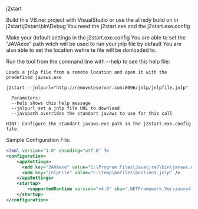 j2start

Build this VB.net project with VisualStudio or use the allredy build on in j2start\j2start\bin\Debug
You need the j2start.exe and the j2start.exe.config

Make your default settings in the j2start.exe.config
You are able to set the "JAVAexe" path witch will be used to run your jnlp file by default
You are also able to set the location wehre te file will be donloaded to.

Run the tool from the command line with --help to see this help file:
``` code
Loads a jnlp file from a remote location and open it with the predefined javaws.exe

j2start --jnlpurl="http://removeteserver.com:8096/jnlp/jnlpfile.jnlp"

  Parameters:
  --help shows this help message
  --jnlpurl set a jnlp file URL to download
  --javapath overrides the standart javaws to use for this call

HINT: Configure the standart javaws.exe path in the j2start.exe.config file.
```

Sample Configuration File:
``` xml
<?xml version="1.0" encoding="utf-8" ?>
<configuration>
	<appSettings>
      <add key="JAVAexe" value="C:\Program Files\Java\jre7\bin\javaws.exe" />
      <add key="jnlpFile" value="C:\temp\bofiles\boclient.jnlp" />
    </appSettings>
    <startup> 
        <supportedRuntime version="v4.0" sku=".NETFramework,Version=v4.5" />
    </startup>
</configuration>
```
